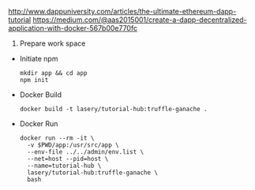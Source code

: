 http://www.dappuniversity.com/articles/the-ultimate-ethereum-dapp-tutorial
https://medium.com/@aas2015001/create-a-dapp-decentralized-application-with-docker-567b00e770fc

1. Prepare work space
- Initiate npm
    ```
    mkdir app && cd app
    npm init
    ```

- Docker Build
    ```
    docker build -t lasery/tutorial-hub:truffle-ganache .
    ```

- Docker Run
    ```
    docker run --rm -it \
      -v $PWD/app:/usr/src/app \
      --env-file ../../admin/env.list \
      --net=host --pid=host \
      --name=tutorial-hub \
      lasery/tutorial-hub:truffle-ganache \
      bash
    ```
